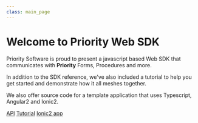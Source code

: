 ```yaml
---
class: main_page
---
```

# Welcome to Priority Web SDK

Priority Software is proud to present a javascript based Web SDK that communicates with **Priority** Forms, Procedures and more.

In addition to the SDK reference, we've also included a tutorial to help you get started and demonstrate how it all meshes together.

We also offer source code for a template application that uses Typescript, Angular2 and Ionic2.
  
[API](./api)
[Tutorial](./tutorial)
[Ionic2 app](./app)